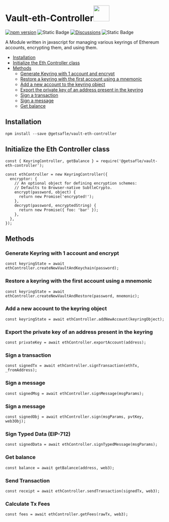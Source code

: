 # Vault-eth-Controller<code><a href="https://www.docker.com/" target="_blank"><img height="50" src="https://assets.coingecko.com/coins/images/279/small/ethereum.png?1595348880"></a></code>

[![npm version](https://badge.fury.io/js/@getsafle%2Fvault-eth-controller.svg)](https://badge.fury.io/js/@getsafle%2Fvault-eth-controller)  <img alt="Static Badge" src="https://img.shields.io/badge/License-MIT-green">   [![Discussions][discussions-badge]][discussions-link]
 <img alt="Static Badge" src="https://img.shields.io/badge/Eth_controller-documentation-purple">   

A Module written in javascript for managing various keyrings of Ethereum accounts, encrypting them, and using them.

- [Installation](#installation)
- [Initialize the Eth Controller class](#initialize-the-eth-controller-class)
- [Methods](#methods)
  - [Generate Keyring with 1 account and encrypt](#generate-keyring-with-1-account-and-encrypt)
  - [Restore a keyring with the first account using a mnemonic](#restore-a-keyring-with-the-first-account-using-a-mnemonic)
  - [Add a new account to the keyring object](#add-a-new-account-to-the-keyring-object)
  - [Export the private key of an address present in the keyring](#export-the-private-key-of-an-address-present-in-the-keyring)
  - [Sign a transaction](#sign-a-transaction)
  - [Sign a message](#sign-a-message)
  - [Get balance](#get-balance)



## Installation

`npm install --save @getsafle/vault-eth-controller`

## Initialize the Eth Controller class

```
const { KeyringController, getBalance } = require('@getsafle/vault-eth-controller');

const ethController = new KeyringController({
  encryptor: {
    // An optional object for defining encryption schemes:
    // Defaults to Browser-native SubtleCrypto.
    encrypt(password, object) {
      return new Promise('encrypted!');
    },
    decrypt(password, encryptedString) {
      return new Promise({ foo: 'bar' });
    },
  },
});
```

## Methods

### Generate Keyring with 1 account and encrypt

```
const keyringState = await ethController.createNewVaultAndKeychain(password);
```

### Restore a keyring with the first account using a mnemonic

```
const keyringState = await ethController.createNewVaultAndRestore(password, mnemonic);
```

### Add a new account to the keyring object

```
const keyringState = await ethController.addNewAccount(keyringObject);
```

### Export the private key of an address present in the keyring

```
const privateKey = await ethController.exportAccount(address);
```

### Sign a transaction

```
const signedTx = await ethController.signTransaction(ethTx, _fromAddress);
```

### Sign a message

```
const signedMsg = await ethController.signMessage(msgParams);
```

### Sign a message

```
const signedObj = await ethController.sign(msgParams, pvtKey, web3Obj);
```

### Sign Typed Data (EIP-712)

```
const signedData = await ethController.signTypedMessage(msgParams);
```

### Get balance

```
const balance = await getBalance(address, web3);
```

### Send Transaction

```
const receipt = await ethController.sendTransaction(signedTx, web3);
```

### Calculate Tx Fees

```
const fees = await ethController.getFees(rawTx, web3);
```
[discussions-badge]: https://img.shields.io/badge/Code_Quality-passing-rgba
[discussions-link]: https://github.com/getsafle/vault-eth-controller/actions
